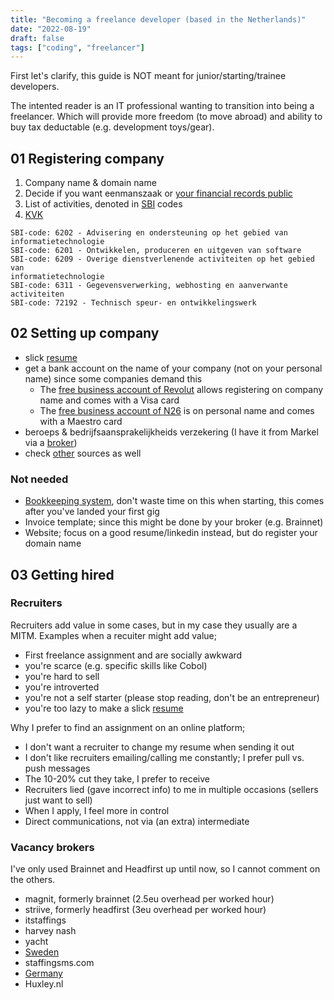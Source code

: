 ```yaml
---
title: "Becoming a freelance developer (based in the Netherlands)"
date: "2022-08-19"
draft: false
tags: ["coding", "freelancer"]
---
```


First let's clarify, this guide is NOT meant for junior/starting/trainee developers.

The intented reader is an IT professional wanting to transition into being a freelancer.
Which will provide more freedom (to move abroad) and ability to buy tax deductable
(e.g. development toys/gear).


## 01 Registering company

1. Company name & domain name
2. Decide if you want eenmanszaak or [your financial records public](https://www.kvk.nl/deponeren/jaarrekening-wel-of-niet-deponeren/)
3. List of activities, denoted in [SBI](https://www.kvk.nl/overzicht-standaard-bedrijfsindeling/) codes
4. [KVK](https://www.kvk.nl/inschrijven-en-wijzigen/inschrijven/)

```
SBI-code: 6202 - Advisering en ondersteuning op het gebied van informatietechnologie
SBI-code: 6201 - Ontwikkelen, produceren en uitgeven van software
SBI-code: 6209 - Overige dienstverlenende activiteiten op het gebied van 
informatietechnologie
SBI-code: 6311 - Gegevensverwerking, webhosting en aanverwante activiteiten
SBI-code: 72192 - Technisch speur- en ontwikkelingswerk
```


## 02 Setting up company

- slick [resume](https://lentink.consulting/#resume)
- get a bank account on the name of your company (not on your personal name) since some companies demand this
  - The [free business account of Revolut](https://www.revolut.com/business/business-account) allows registering on company name and comes with a Visa card
  - The [free business account of N26](https://n26.com/en-eu/free-business-bank-account) is on personal name and comes with a Maestro card
- beroeps & bedrijfsaansprakelijkheids verzekering (I have it from Markel via a [broker](https://www.henst-lunsen.nl))
- check [other](https://www.kvk.nl/advies-en-informatie/bedrijf-runnen/checklist-aan-de-slag/) sources as well


### Not needed

- [Bookkeeping system](https://www.e-boekhouden.nl/prijzen), don't waste time on this when starting, this comes after you've landed your first gig
- Invoice template; since this might be done by your broker (e.g. Brainnet)
- Website; focus on a good resume/linkedin instead, but do register your domain name


## 03 Getting hired

### Recruiters

Recruiters add value in some cases,
but in my case they usually are a MITM.
Examples when a recuiter might add value;

- First freelance assignment and are socially awkward
- you're scarce (e.g. specific skills like Cobol)
- you're hard to sell
- you're introverted
- you're not a self starter (please stop reading, don't be an entrepreneur)
- you're too lazy to make a slick [resume](https://lentink.consulting/#resume)

Why I prefer to find an assignment on an online platform;

- I don't want a recruiter to change my resume when sending it out
- I don't like recruiters emailing/calling me constantly; I prefer pull vs. push messages
- The 10-20% cut they take, I prefer to receive
- Recruiters lied (gave incorrect info) to me in multiple occasions (sellers just want to sell)
- When I apply, I feel more in control
- Direct communications, not via (an extra) intermediate


### Vacancy brokers

I've only used Brainnet and Headfirst up until now,
so I cannot comment on the others.

- magnit, formerly brainnet (2.5eu overhead per worked hour)
- striive, formerly headfirst (3eu overhead per worked hour)
- itstaffings
- harvey nash
- yacht
- [Sweden](https://app.verama.com/en/job-requests)
- staffingsms.com
- [Germany](https://www.hays.de/en/)
- Huxley.nl


